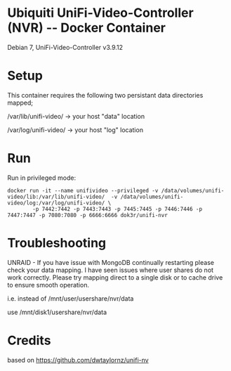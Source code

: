# Ubiquiti UniFi-Video-Controller (NVR) -- Docker Container
Debian 7, UniFi-Video-Controller v3.9.12

# Setup
This container requires the following two persistant data directories mapped;

/var/lib/unifi-video/ -> your host "data" location

/var/log/unifi-video/ -> your host "log" location

# Run

Run in privileged mode:

```
docker run -it --name unifivideo --privileged -v /data/volumes/unifi-video/lib:/var/lib/unifi-video/  -v /data/volumes/unifi-video/log:/var/log/unifi-video/ \
        -p 7442:7442 -p 7443:7443 -p 7445:7445 -p 7446:7446 -p 7447:7447 -p 7080:7080 -p 6666:6666 dok3r/unifi-nvr
```




# Troubleshooting

UNRAID - If you have issue with MongoDB continually restarting please check your data mapping. I have seen issues where user shares do not work correctly. Please try mapping direct to a single disk or to cache drive to ensure smooth operation.

i.e. instead of /mnt/user/usershare/nvr/data

use /mnt/disk1/usershare/nvr/data

# Credits

based on https://github.com/dwtaylornz/unifi-nv
